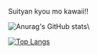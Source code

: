 Suityan kyou mo kawaii!!

![Anurag's GitHub stats](https://github-readme-stats.vercel.app/api?username=suichanwa&show_icons=true&theme=gruvbox)\

[![Top Langs](https://github-readme-stats.vercel.app/api/top-langs/?username=suichanwa&langs_count=8&show_icons=true&theme=gruvbox&hide=Makefile,Ren'Py&layout=compact)](https://github.com/suichanwa/github-readme-stats)
